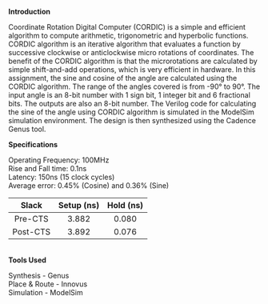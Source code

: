 **Introduction**

Coordinate Rotation Digital Computer (CORDIC) is a simple and efficient algorithm to
compute arithmetic, trigonometric and hyperbolic functions. CORDIC algorithm is an
iterative algorithm that evaluates a function by successive clockwise or anticlockwise
micro rotations of coordinates. The benefit of the CORDIC algorithm is that the
microrotations are calculated by simple shift-and-add operations, which is very efficient
in hardware.
In this assignment, the sine and cosine of the angle are calculated using the CORDIC
algorithm. The range of the angles covered is from -90° to 90°. The input angle is an
8-bit number with 1 sign bit, 1 integer bit and 6 fractional bits. The outputs are also an
8-bit number. The Verilog code for calculating the sine of the angle using CORDIC
algorithm is simulated in the ModelSim simulation environment. The design is then
synthesized using the Cadence Genus tool.

**Specifications**

Operating Frequency: 100MHz\
Rise and Fall time: 0.1ns\
Latency: 150ns (15 clock cycles)\
Average error: 0.45% (Cosine) and 0.36% (Sine)


| Slack | Setup (ns)    | Hold (ns)    |
| :---:   | :---: | :---: |
| Pre-CTS | 3.882   | 0.080   |
| Post-CTS | 3.892   | 0.076   |

\
**Tools Used**

Synthesis - Genus\
Place & Route - Innovus\
Simulation - ModelSim




